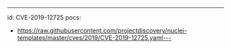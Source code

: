 ---
id: CVE-2019-12725
pocs:
  - https://raw.githubusercontent.com/projectdiscovery/nuclei-templates/master/cves/2019/CVE-2019-12725.yaml---
